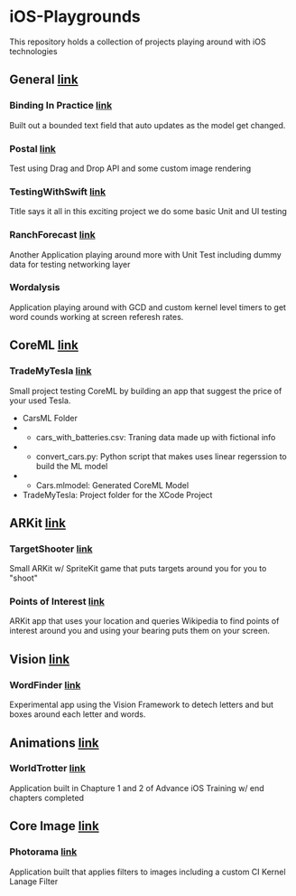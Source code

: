 # iOS-Playgrounds
This repository holds a collection of projects playing around with iOS technologies

## General [link](/General)

### Binding In Practice [link](/General/Binding%20In%20Practice)

Built out a bounded text field that auto updates as the model get changed.

### Postal [link](/General/Postal)

Test using Drag and Drop API and some custom image rendering

### TestingWithSwift [link](/General/TestingWithSwift)

Title says it all in this exciting project we do some basic Unit and UI testing

### RanchForecast [link](/General/RanchForecast)

Another Application playing around more with Unit Test including dummy data for testing networking layer

### Wordalysis

Application playing around with GCD and custom kernel level timers to get word counds working at screen referesh rates.

## CoreML [link](/CoreML)

### TradeMyTesla [link](/CoreML/TradeMyTesla)

Small project testing CoreML by building an app that suggest the price of your used Tesla.
- CarsML Folder
- - cars_with_batteries.csv: Traning data made up with fictional info
- - convert_cars.py: Python script that makes uses linear regerssion to build the ML model
- - Cars.mlmodel: Generated CoreML Model
- TradeMyTesla: Project folder for the XCode Project

## ARKit [link](/ARKit)

### TargetShooter [link](/ARKit/TargetShooter)

Small ARKit w/ SpriteKit game that puts targets around you for you to "shoot"

### Points of Interest [link](/ARKit/Points%20of%20Interest)

ARKit app that uses your location and queries Wikipedia to find points of interest around you and using your bearing puts them on your screen.

## Vision [link](/Vision)

### WordFinder [link](/Vision/WordFinder)

Experimental app using the Vision Framework to detech letters and but boxes around each letter and words.

## Animations [link](/Animations)

### WorldTrotter [link](/Animations/WorldTrotter)

Application built in Chapture 1 and 2 of Advance iOS Training w/ end chapters completed

## Core Image [link](/Core%20Image)

### Photorama [link](/Core%20Image/Photorama)

Application built that applies filters to images including a custom CI Kernel Lanage Filter
